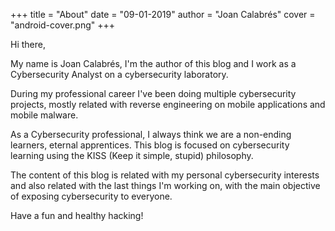 +++ 
title = "About" 
date = "09-01-2019" 
author = "Joan Calabrés" 
cover = "android-cover.png"
+++

Hi there,

My name is Joan Calabrés, I'm the author of this blog and I work as a Cybersecurity Analyst on a cybersecurity laboratory.

During my professional career I've been doing multiple cybersecurity projects, mostly related with reverse engineering on mobile applications and mobile malware.

As a Cybersecurity professional, I always think we are a non-ending learners, eternal apprentices. This blog is focused on cybersecurity learning using the KISS (Keep it simple, stupid) philosophy.

The content of this blog is related with my personal cybersecurity interests and also related with the last things I'm working on, with the main objective of exposing cybersecurity to everyone.

Have a fun and healthy hacking!
